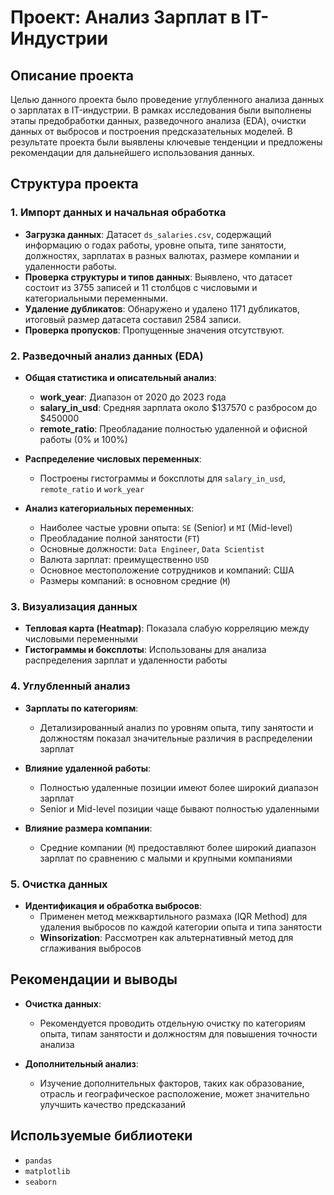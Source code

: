 # Проект: Анализ Зарплат в IT-Индустрии

## Описание проекта

Целью данного проекта было проведение углубленного анализа данных о зарплатах в IT-индустрии. В рамках исследования были выполнены этапы предобработки данных, разведочного анализа (EDA), очистки данных от выбросов и построения предсказательных моделей. В результате проекта были выявлены ключевые тенденции и предложены рекомендации для дальнейшего использования данных.

## Структура проекта

### 1. Импорт данных и начальная обработка
- **Загрузка данных**: Датасет `ds_salaries.csv`, содержащий информацию о годах работы, уровне опыта, типе занятости, должностях, зарплатах в разных валютах, размере компании и удаленности работы.
- **Проверка структуры и типов данных**: Выявлено, что датасет состоит из 3755 записей и 11 столбцов с числовыми и категориальными переменными.
- **Удаление дубликатов**: Обнаружено и удалено 1171 дубликатов, итоговый размер датасета составил 2584 записи.
- **Проверка пропусков**: Пропущенные значения отсутствуют.

### 2. Разведочный анализ данных (EDA)
- **Общая статистика и описательный анализ**:
  - **work_year**: Диапазон от 2020 до 2023 года
  - **salary_in_usd**: Средняя зарплата около $137570 с разбросом до $450000
  - **remote_ratio**: Преобладание полностью удаленной и офисной работы (0% и 100%)

- **Распределение числовых переменных**:
  - Построены гистограммы и боксплоты для `salary_in_usd`, `remote_ratio` и `work_year`

- **Анализ категориальных переменных**:
  - Наиболее частые уровни опыта: `SE` (Senior) и `MI` (Mid-level)
  - Преобладание полной занятости (`FT`)
  - Основные должности: `Data Engineer`, `Data Scientist`
  - Валюта зарплат: преимущественно `USD`
  - Основное местоположение сотрудников и компаний: США
  - Размеры компаний: в основном средние (`M`)

### 3. Визуализация данных
- **Тепловая карта (Heatmap)**: Показала слабую корреляцию между числовыми переменными
- **Гистограммы и боксплоты**: Использованы для анализа распределения зарплат и удаленности работы

### 4. Углубленный анализ
- **Зарплаты по категориям**:
  - Детализированный анализ по уровням опыта, типу занятости и должностям показал значительные различия в распределении зарплат

- **Влияние удаленной работы**:
  - Полностью удаленные позиции имеют более широкий диапазон зарплат
  - Senior и Mid-level позиции чаще бывают полностью удаленными

- **Влияние размера компании**:
  - Средние компании (`M`) предоставляют более широкий диапазон зарплат по сравнению с малыми и крупными компаниями

### 5. Очистка данных
- **Идентификация и обработка выбросов**:
  - Применен метод межквартильного размаха (IQR Method) для удаления выбросов по каждой категории опыта и типа занятости
  - **Winsorization**: Рассмотрен как альтернативный метод для сглаживания выбросов

## Рекомендации и выводы
- **Очистка данных**:
  - Рекомендуется проводить отдельную очистку по категориям опыта, типам занятости и должностям для повышения точности анализа
  
- **Дополнительный анализ**:
  - Изучение дополнительных факторов, таких как образование, отрасль и географическое расположение, может значительно улучшить качество предсказаний


## Используемые библиотеки
- `pandas`
- `matplotlib`
- `seaborn`

